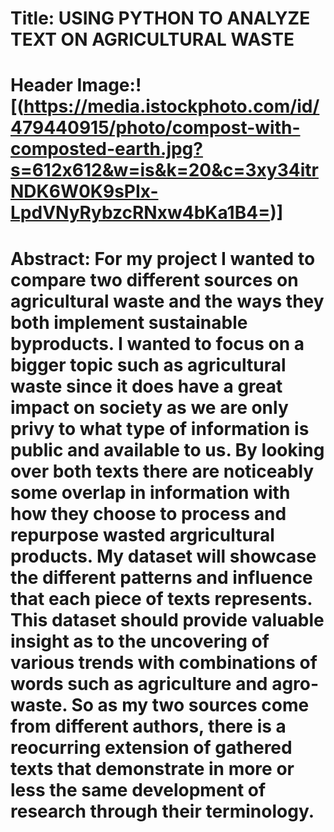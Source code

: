 # Title: USING PYTHON TO ANALYZE TEXT ON AGRICULTURAL WASTE

# Header Image:![(https://media.istockphoto.com/id/479440915/photo/compost-with-composted-earth.jpg?s=612x612&w=is&k=20&c=3xy34itrNDK6W0K9sPIx-LpdVNyRybzcRNxw4bKa1B4=)]


# Abstract: For my project I wanted to compare two different sources on agricultural waste and the ways they both implement sustainable byproducts. I wanted to focus on a bigger topic such as agricultural waste since it does have a great impact on society as we are only privy to what type of information is public and available to us. By looking over both texts there are noticeably some overlap in information with how they choose to process and repurpose wasted argricultural products. My dataset will showcase the different patterns and influence that each piece of texts represents. This dataset should provide valuable insight as to the uncovering of various trends with combinations of words such as agriculture and agro-waste. So as my two sources come from different authors, there is a reocurring extension of gathered texts that demonstrate in more or less the same development of research through their terminology.  




